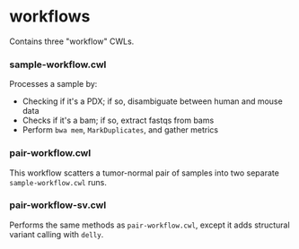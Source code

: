 # workflows

Contains three "workflow" CWLs.

### sample-workflow.cwl

Processes a sample by:
- Checking if it's a PDX; if so, disambiguate between human and mouse data
- Checks if it's a bam; if so, extract fastqs from bams
- Perform `bwa mem`, `MarkDuplicates`, and gather metrics

### pair-workflow.cwl

This workflow scatters a tumor-normal pair of samples into two separate `sample-workflow.cwl` runs.

### pair-workflow-sv.cwl

Performs the same methods as `pair-workflow.cwl`, except it adds structural variant calling with `delly`.
